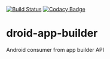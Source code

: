 [![Build Status](https://app.bitrise.io/app/f2115558a2de5efa/status.svg?token=tyB-gCxh2OKHelhbeHmBng&branch=master)](https://app.bitrise.io/app/f2115558a2de5efa)
[![Codacy Badge](https://app.codacy.com/project/badge/Grade/51913b9963c646dab67dd26543d65073)](https://www.codacy.com/gh/adrianolc/droid-app-builder/dashboard?utm_source=github.com&amp;utm_medium=referral&amp;utm_content=adrianolc/droid-app-builder&amp;utm_campaign=Badge_Grade)

# droid-app-builder
Android consumer from app builder API
